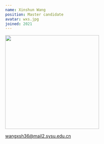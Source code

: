 ```yaml
---
name: Xinshun Wang
position: Master candidate
avatar: wxs.jpg
joined: 2021
---
```


<img width="300" src="{{site.baseurl}}/images/people/{{page.avatar}}" data-action="zoom">

wangxsh36@mail2.sysu.edu.cn
